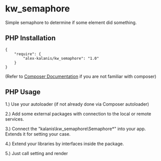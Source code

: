 # kw_semaphore

Simple semaphore to determine if some element did something.

## PHP Installation

```
{
    "require": {
        "alex-kalanis/kw_semaphore": "1.0"
    }
}
```

(Refer to [Composer Documentation](https://github.com/composer/composer/blob/master/doc/00-intro.md#introduction) if you are not
familiar with composer)


## PHP Usage

1.) Use your autoloader (if not already done via Composer autoloader)

2.) Add some external packages with connection to the local or remote services.

3.) Connect the "kalanis\kw_semaphore\Semaphore\*" into your app. Extends it for setting your case.

4.) Extend your libraries by interfaces inside the package.

5.) Just call setting and render
